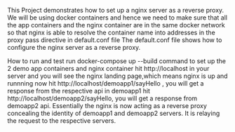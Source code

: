 This Project demonstrates how to set up a nginx server as a reverse proxy.
We will be using docker containers and hence we need to make sure that all the app containers and the nginx container are in the 
same docker network so that nginx is able to resolve the container name into addresses in the proxy pass directive in default.conf file
The default.conf file shows how to configure the nginx server as a reverse proxy.

How to run and test
run docker-compose up --build command to set up the 2 demo app containers and nginx container
hit http://localhost in your server and you will see the nginx landing page,which means nginx is up and runnning
now hit http://localhost/demoapp1/sayHello , you will get a response from the respective api in demoapp1
hit http://localhost/demoapp2/sayHello, you will get a response from demoapp2 api.
Essentially the nginx is now acting as a reverse proxy concealing the identity of demoapp1 and demoapp2 servers.
It is relaying the request to the respective servers.
